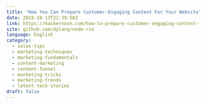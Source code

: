 ```yaml
---
title: "How You Can Prepare Customer-Engaging Content For Your Website"
date: 2019-10-13T21:39:58Z
link: https://hackernoon.com/how-to-prepare-customer-engaging-content-for-your-website-b5l332yy?source=rss&utm_medium=RSS&utm_source=news.12bit.vn
site: github.com/dylang/node-rss
language: English
category:
  - sales-tips
  - marketing-techniques
  - marketing-fundamentals
  - content-marketing
  - content-funnel
  - marketing-tricks
  - marketing-trends
  - latest-tech-stories
draft: false
---
```

